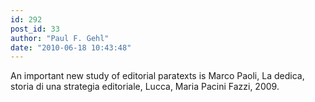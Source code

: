 ```yaml
---
id: 292
post_id: 33
author: "Paul F. Gehl"
date: "2010-06-18 10:43:48"
---
```

An important new study of editorial paratexts is Marco Paoli, La dedica, storia di una strategia editoriale, Lucca, Maria Pacini Fazzi, 2009.
